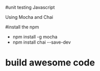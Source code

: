 #unit testing Javascript

Using Mocha and Chai

#install the npm

- npm install -g mocha
- npm install chai --save-dev

# build awesome code


